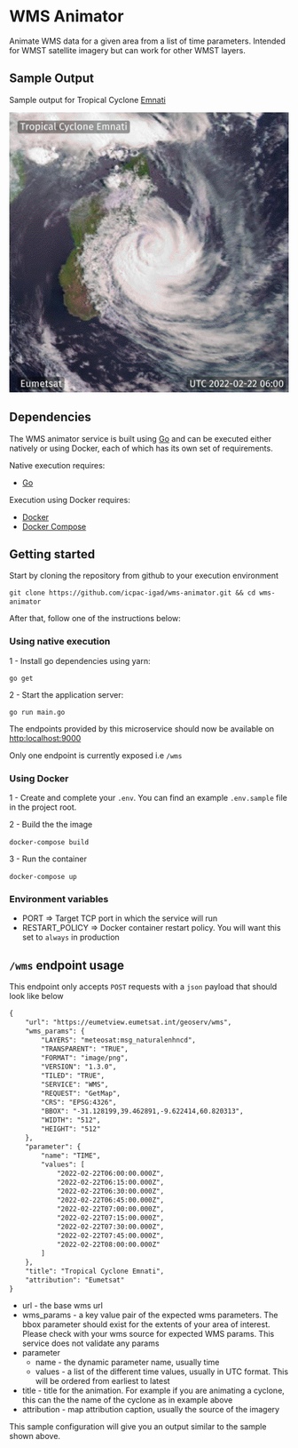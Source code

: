 # WMS Animator

Animate WMS data for a given area from a list of time parameters. Intended for WMST satellite imagery but can work for other WMST layers.

## Sample Output

Sample output for Tropical Cyclone [Emnati](https://reliefweb.int/disaster/ec-2022-000174-mdg)

![Alt text](sample/emnati.gif "Cyclone Emnati")

## Dependencies

The WMS animator service is built using [Go](https://go.dev/) and  can be executed either natively or using Docker, each of which has its own set of requirements.

Native execution requires:
- [Go](https://go.dev/)

Execution using Docker requires:
- [Docker](https://www.docker.com/)
- [Docker Compose](https://docs.docker.com/compose/)


## Getting started

Start by cloning the repository from github to your execution environment

```
git clone https://github.com/icpac-igad/wms-animator.git && cd wms-animator
```

After that, follow one of the instructions below:

### Using native execution

1 - Install go dependencies using yarn:
```
go get

```

2 - Start the application server:
```
go run main.go
```

The endpoints provided by this microservice should now be available on [http:localhost:9000](http:localhost:9000)

Only one endpoint is currently exposed i.e `/wms`


### Using Docker
1 - Create and complete your `.env`. You can find an example `.env.sample` file in the project root.

2 - Build the the image

`docker-compose build`

3 - Run the container

`docker-compose up`

### Environment variables

- PORT => Target TCP port in which the service will run
- RESTART_POLICY => Docker container restart policy. You will want this set to `always` in production


## `/wms` endpoint usage

This endpoint only accepts `POST` requests with a `json` payload that should look like below

```
{
    "url": "https://eumetview.eumetsat.int/geoserv/wms",
    "wms_params": {
        "LAYERS": "meteosat:msg_naturalenhncd",
        "TRANSPARENT": "TRUE",
        "FORMAT": "image/png",
        "VERSION": "1.3.0",
        "TILED": "TRUE",
        "SERVICE": "WMS",
        "REQUEST": "GetMap",
        "CRS": "EPSG:4326",
        "BBOX": "-31.128199,39.462891,-9.622414,60.820313",
        "WIDTH": "512",
        "HEIGHT": "512"
    },
    "parameter": {
        "name": "TIME",
        "values": [
            "2022-02-22T06:00:00.000Z",
            "2022-02-22T06:15:00.000Z",
            "2022-02-22T06:30:00.000Z",
            "2022-02-22T06:45:00.000Z",
            "2022-02-22T07:00:00.000Z",
            "2022-02-22T07:15:00.000Z",
            "2022-02-22T07:30:00.000Z",
            "2022-02-22T07:45:00.000Z",
            "2022-02-22T08:00:00.000Z"
        ]
    },
    "title": "Tropical Cyclone Emnati",
    "attribution": "Eumetsat"
}
```

- url - the base wms url
- wms_params -  a key value pair of the expected wms parameters. The bbox parameter should exist for the extents of your area of interest. Please check with your wms source for expected WMS params. This service does not validate any params
- parameter
    - name - the dynamic parameter name, usually time
    - values - a list of the different time values, usually in UTC format. This will be ordered from earliest to latest
- title - title for the animation. For example if you are animating a cyclone, this can the the name of the cyclone as in example above
- attribution - map attribution caption, usually the source of the imagery

This sample configuration will give you an output similar to the sample shown above.